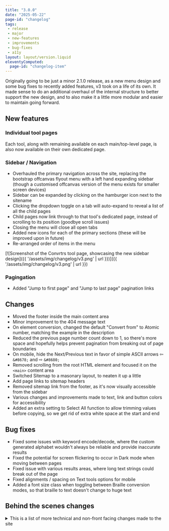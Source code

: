 ```yaml
---
title: "3.0.0"
date: "2025-05-22"
page-id: "changelog"
tags: 
 - release
 - major
 - new-features
 - improvements
 - bug-fixes
 - a11y
layout: layout/version.liquid
eleventyComputed:
  page-id: "changelog-item"
---
```

Originally going to be just a minor 2.1.0 release, as a new menu design and some bug fixes to recently added features, v3 took on a life of its own. It made sense to do an additional overhaul of the internal structure to better support the new design, and to also make it a little more modular and easier to maintain going forward. 

## New features
### Individual tool pages
Each tool, along with remaining available on each main/top-level page, is also now available on their own dedicated page. 

### Sidebar / Navigation
- Overhauled the primary navigation across the site, replacing the bootstrap offcanvas flyout menu with a left hand expanding sidebar (though a customised offcanvas version of the menu exists for smaller screen devices)
- Sidebar can be expanded by clicking on the hamburger icon next to the sitename
- Clicking the dropdown toggle on a tab will auto-expand to reveal a list of all the child pages
- Child pages now link through to that tool's dedicated page, instead of scrolling to its position (goodbye scroll issues)
- Closing the menu will close all open tabs
- Added new icons for each of the primary sections (these will be improved upon in future)
- Re-arranged order of items in the menu

[![Screenshot of the Convrtrs tool page, showcasing the new sidebar design]({{ '/assets/img/changelog/v3.png' | url }})]({{ '/assets/img/changelog/v3.png' | url }})

### Pagingation
- Added "Jump to first page" and "Jump to last page" pagination links

## Changes
- Moved the footer inside the main content area
- Minor improvement to the 404 message text
- On element conversion, changed the default "Convert from" to Atomic number, matching the example in the description
- Reduced the previous page number count down to 1, so there's more space and hopefully helps prevent pagination from breaking out of page boundaries
- On mobile, hide the Next/Previous text in favor of simple ASCII arrows ⇦ `&#8678;` and ⇨ `&#8680;`
- Removed scrolling from the root HTML element and focused it on the `<main>` content area
- Switched Sitemap to a masonary layout, to neaten it up a little
- Add page links to sitemap headers
- Removed sitemap link from the footer, as it's now visually accessible from the sidebar
- Various changes and improvements made to text, link and button colors for accessibility
- Added an extra setting to Select All function to allow trimming values before copying, so we get rid of extra white space at the start and end

## Bug fixes
- Fixed some issues with keyword encode/decode, where the custom generated alphabet wouldn't always be reliable and provide inaccurate results
- Fixed the potential for screen flickering to occur in Dark mode when moving between pages
- Fixed issue with various results areas, where long text strings could break out of the page
- Fixed alignments / spacing on Text tools options for mobile
- Added a font size class when toggling between Braille conversion modes, so that braille to text doesn't change to huge text

## Behind the scenes changes
<details>
<summary>This is a list of more technical and non-front facing changes made to the site  </summary>

### BTS - New features
- Added dynamic(-ish) import for JS files on all Pages, this way when the pages are included in the main landing page, they'll all come with the necessary functionality

### BTS - Changes
- Moved pagination into its own separate component file, so it can be re-used elsewhere
- Updated Bootstrap core js to 5.3.3
- Created individual mjs files for each tool event and functions
- Reduced the number of scripts loaded on a each page, additionally only loading in the scripts and functions necessary for that tool
- Updated all scripts to output functions to the window object, making them web console accessible/usable
- Cleaned up Braille conversion function with some tidier code changes
- Set "braille" to be the default mode so it doesn't need to be explicitly passed
- Moved Changelog files to sub-folder

### BTS - Bug fixes
- Fixed issue with tag filter where it had the potential to expose other site assets/pages
- Fixed some sass compiler warnings
</details>